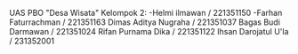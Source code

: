 UAS PBO "Desa Wisata"
Kelompok 2:
-Helmi ilmawan / 221351150
-Farhan Faturrachman / 221351163
Dimas Aditya Nugraha / 221351037
Bagas Budi Darmawan / 221351024
Rifan Purnama Dika / 221351122
Ihsan Darojatul U'la / 231352001
